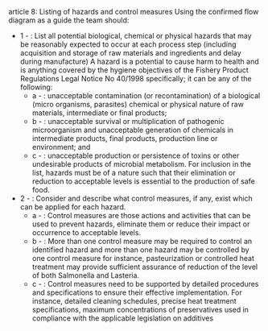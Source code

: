 article 8: Listing of hazards and control measures
Using the confirmed flow diagram as a guide the team should:
<ul>
			<li>1 - : List all potential biological, chemical or physical hazards that may be reasonably expected to occur at each process step (including acquisition and storage of raw materials and ingredients and delay during manufacture) A hazard is a potential to cause harm to health and is anything covered by the hygiene objectives of the Fishery Product Regulations Legal Notice No 40&#x2F;1998 specifically; it can be any of the following:<ul>
						<li>a - : unacceptable contamination (or recontamination) of a biological (micro organisms, parasites) chemical or physical nature of raw materials, intermediate or final products;<ul>
						</ul></li>						<li>b - : unacceptable survival or multiplication of pathogenic microorganism and unacceptable generation of chemicals in intermediate products, final products, production line or environment; and<ul>
						</ul></li>						<li>c - : unacceptable production or persistence of toxins or other undesirable products of microbial metabolism. For inclusion in the list, hazards must be of a nature such that their elimination or reduction to acceptable levels is essential to the production of safe food.<ul>
						</ul></li>			</ul></li>			<li>2 - : Consider and describe what control measures, if any, exist which can be applied for each hazard.<ul>
						<li>a - : Control measures are those actions and activities that can be used to prevent hazards, eliminate them or reduce their impact or occurrence to acceptable levels.<ul>
						</ul></li>						<li>b - : More than one control measure may be required to control an identified hazard and more than one hazard may be controlled by one control measure for instance, pasteurization or controlled heat treatment may provide sufficient assurance of reduction of the level of both Salmonella and Lasteria.<ul>
						</ul></li>						<li>c - : Control measures need to be supported by detailed procedures and specifications to ensure their effective implementation. For instance, detailed cleaning schedules, precise heat treatment specifications, maximum concentrations of preservatives used in compliance with the applicable legislation on additives<ul>
						</ul></li>			</ul></li></ul>